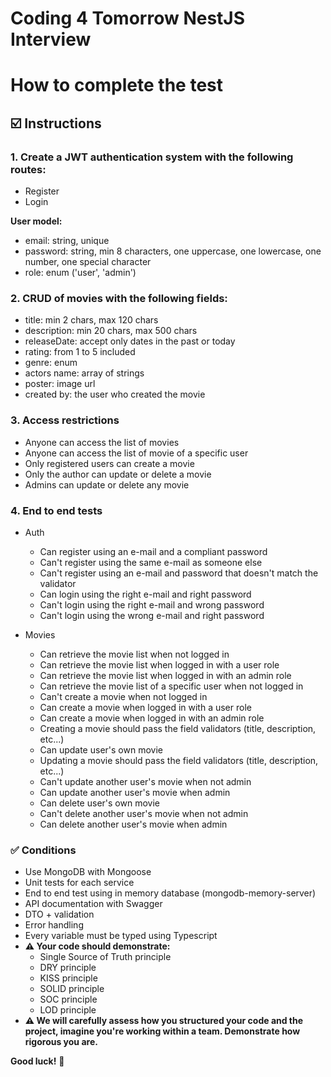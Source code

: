 # Coding 4 Tomorrow NestJS Interview

# How to complete the test

## ☑️ Instructions

### 1. Create a JWT authentication system with the following routes:
  - Register
  - Login

  **User model:**
  - email: string, unique
  - password: string, min 8 characters, one uppercase, one lowercase, one number, one special character
  - role: enum ('user', 'admin')

### 2. CRUD of movies with the following fields:
- title: min 2 chars, max 120 chars
- description: min 20 chars, max 500 chars
- releaseDate: accept only dates in the past or today
- rating: from 1 to 5 included
- genre: enum
- actors name: array of strings
- poster: image url
- created by: the user who created the movie

### 3. Access restrictions
- Anyone can access the list of movies
- Anyone can access the list of movie of a specific user
- Only registered users can create a movie
- Only the author can update or delete a movie
- Admins can update or delete any movie

### 4. End to end tests
- Auth
  - Can register using an e-mail and a compliant password
  - Can't register using the same e-mail as someone else
  - Can't register using an e-mail and password that doesn't match the validator
  - Can login using the right e-mail and right password
  - Can't login using the right e-mail and wrong password
  - Can't login using the wrong e-mail and right password

- Movies
  - Can retrieve the movie list when not logged in
  - Can retrieve the movie list when logged in with a user role
  - Can retrieve the movie list when logged in with an admin role
  - Can retrieve the movie list of a specific user when not logged in
  - Can't create a movie when not logged in
  - Can create a movie when logged in with a user role
  - Can create a movie when logged in with an admin role
  - Creating a movie should pass the field validators (title, description, etc...)
  - Can update user's own movie
  - Updating a movie should pass the field validators (title, description, etc...)
  - Can't update another user's movie when not admin
  - Can update another user's movie when admin
  - Can delete user's own movie
  - Can't delete another user's movie when not admin
  - Can delete another user's movie when admin

### ✅ Conditions
- Use MongoDB with Mongoose
- Unit tests for each service
- End to end test using in memory database (mongodb-memory-server)
- API documentation with Swagger
- DTO + validation
- Error handling
- Every variable must be typed using Typescript
- **⚠️ Your code should demonstrate:**
  - Single Source of Truth principle
  - DRY principle
  - KISS principle
  - SOLID principle
  - SOC principle
  - LOD principle
- **⚠️ We will carefully assess how you structured your code and the project, imagine you're working within a team. Demonstrate how rigorous you are.**

**Good luck!** 💪